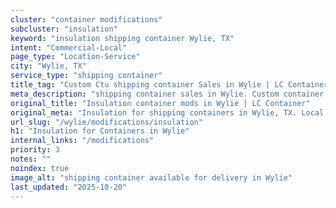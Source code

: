 ```yaml
---
cluster: "container modifications"
subcluster: "insulation"
keyword: "insulation shipping container Wylie, TX"
intent: "Commercial-Local"
page_type: "Location-Service"
city: "Wylie, TX"
service_type: "shipping container"
title_tag: "Custom Ctu shipping container Sales in Wylie | LC Container"
meta_description: "shipping container sales in Wylie. Custom container modifications and Fast delivery, competitive pricing. Serving modifications area. Quote ID: UWT. Call (214) 524-4168 for your free quote today."
original_title: "Insulation container mods in Wylie | LC Container"
original_meta: "Insulation for shipping containers in Wylie, TX. Local fabrication & pro install. LC Container — Since 2003. Get a quote."
url_slug: "/wylie/modifications/insulation"
h1: "Insulation for Containers in Wylie"
internal_links: "/modifications"
priority: 3
notes: ""
noindex: true
image_alt: "shipping container available for delivery in Wylie"
last_updated: "2025-10-20"
---
```


<!-- TODO: Add unique city/inventory copy, images, and internal links here. -->
